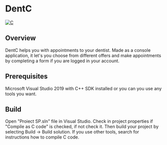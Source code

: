 # DentC
[![C](https://img.shields.io/badge/language-C-pink)](https://en.wikipedia.org/wiki/C_(programming_language))

## Overview
DentC helps you with appointments to your dentist. Made as a console application, it let's you choose from different offers and make appointments by completing a form if you are logged in your account.

## Prerequisites
Microsoft Visual Studio 2019 with C++ SDK installed or you can you use any tools you want.

## Build
Open "Proiect SP.sln" file in Visual Studio. Check in project properties if "Compile as C code" is checked, if not check it. Then build your project by selecting Build -> Build solution.
If you use other tools, search for instructions how to compile C code.
